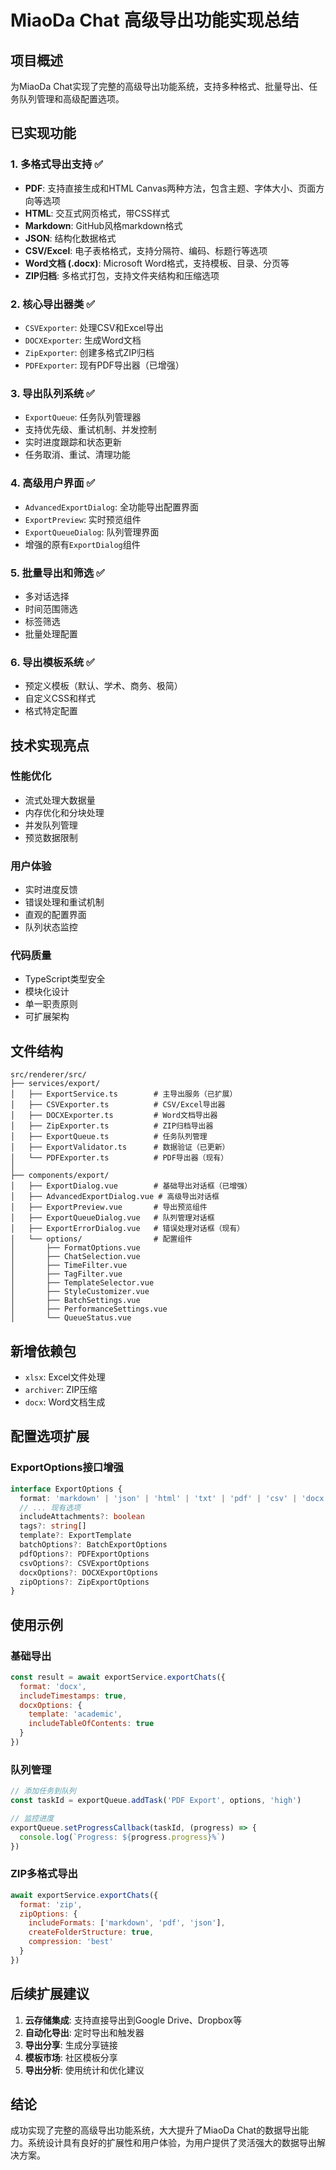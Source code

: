 # MiaoDa Chat 高级导出功能实现总结

## 项目概述
为MiaoDa Chat实现了完整的高级导出功能系统，支持多种格式、批量导出、任务队列管理和高级配置选项。

## 已实现功能

### 1. 多格式导出支持 ✅
- **PDF**: 支持直接生成和HTML Canvas两种方法，包含主题、字体大小、页面方向等选项
- **HTML**: 交互式网页格式，带CSS样式
- **Markdown**: GitHub风格markdown格式
- **JSON**: 结构化数据格式
- **CSV/Excel**: 电子表格格式，支持分隔符、编码、标题行等选项
- **Word文档 (.docx)**: Microsoft Word格式，支持模板、目录、分页等
- **ZIP归档**: 多格式打包，支持文件夹结构和压缩选项

### 2. 核心导出器类 ✅
- `CSVExporter`: 处理CSV和Excel导出
- `DOCXExporter`: 生成Word文档
- `ZipExporter`: 创建多格式ZIP归档
- `PDFExporter`: 现有PDF导出器（已增强）

### 3. 导出队列系统 ✅
- `ExportQueue`: 任务队列管理器
- 支持优先级、重试机制、并发控制
- 实时进度跟踪和状态更新
- 任务取消、重试、清理功能

### 4. 高级用户界面 ✅
- `AdvancedExportDialog`: 全功能导出配置界面
- `ExportPreview`: 实时预览组件
- `ExportQueueDialog`: 队列管理界面
- 增强的原有`ExportDialog`组件

### 5. 批量导出和筛选 ✅
- 多对话选择
- 时间范围筛选
- 标签筛选
- 批量处理配置

### 6. 导出模板系统 ✅
- 预定义模板（默认、学术、商务、极简）
- 自定义CSS和样式
- 格式特定配置

## 技术实现亮点

### 性能优化
- 流式处理大数据量
- 内存优化和分块处理
- 并发队列管理
- 预览数据限制

### 用户体验
- 实时进度反馈
- 错误处理和重试机制
- 直观的配置界面
- 队列状态监控

### 代码质量
- TypeScript类型安全
- 模块化设计
- 单一职责原则
- 可扩展架构

## 文件结构

```
src/renderer/src/
├── services/export/
│   ├── ExportService.ts        # 主导出服务（已扩展）
│   ├── CSVExporter.ts          # CSV/Excel导出器
│   ├── DOCXExporter.ts         # Word文档导出器
│   ├── ZipExporter.ts          # ZIP归档导出器
│   ├── ExportQueue.ts          # 任务队列管理
│   ├── ExportValidator.ts      # 数据验证（已更新）
│   └── PDFExporter.ts          # PDF导出器（现有）
│
├── components/export/
│   ├── ExportDialog.vue        # 基础导出对话框（已增强）
│   ├── AdvancedExportDialog.vue # 高级导出对话框
│   ├── ExportPreview.vue       # 导出预览组件
│   ├── ExportQueueDialog.vue   # 队列管理对话框
│   ├── ExportErrorDialog.vue   # 错误处理对话框（现有）
│   └── options/                # 配置组件
│       ├── FormatOptions.vue
│       ├── ChatSelection.vue
│       ├── TimeFilter.vue
│       ├── TagFilter.vue
│       ├── TemplateSelector.vue
│       ├── StyleCustomizer.vue
│       ├── BatchSettings.vue
│       ├── PerformanceSettings.vue
│       └── QueueStatus.vue
```

## 新增依赖包
- `xlsx`: Excel文件处理
- `archiver`: ZIP压缩
- `docx`: Word文档生成

## 配置选项扩展

### ExportOptions接口增强
```typescript
interface ExportOptions {
  format: 'markdown' | 'json' | 'html' | 'txt' | 'pdf' | 'csv' | 'docx' | 'zip'
  // ... 现有选项
  includeAttachments?: boolean
  tags?: string[]
  template?: ExportTemplate
  batchOptions?: BatchExportOptions
  pdfOptions?: PDFExportOptions
  csvOptions?: CSVExportOptions
  docxOptions?: DOCXExportOptions
  zipOptions?: ZipExportOptions
}
```

## 使用示例

### 基础导出
```javascript
const result = await exportService.exportChats({
  format: 'docx',
  includeTimestamps: true,
  docxOptions: {
    template: 'academic',
    includeTableOfContents: true
  }
})
```

### 队列管理
```javascript
// 添加任务到队列
const taskId = exportQueue.addTask('PDF Export', options, 'high')

// 监控进度
exportQueue.setProgressCallback(taskId, (progress) => {
  console.log(`Progress: ${progress.progress}%`)
})
```

### ZIP多格式导出
```javascript
await exportService.exportChats({
  format: 'zip',
  zipOptions: {
    includeFormats: ['markdown', 'pdf', 'json'],
    createFolderStructure: true,
    compression: 'best'
  }
})
```

## 后续扩展建议

1. **云存储集成**: 支持直接导出到Google Drive、Dropbox等
2. **自动化导出**: 定时导出和触发器
3. **导出分享**: 生成分享链接
4. **模板市场**: 社区模板分享
5. **导出分析**: 使用统计和优化建议

## 结论

成功实现了完整的高级导出功能系统，大大提升了MiaoDa Chat的数据导出能力。系统设计具有良好的扩展性和用户体验，为用户提供了灵活强大的数据导出解决方案。